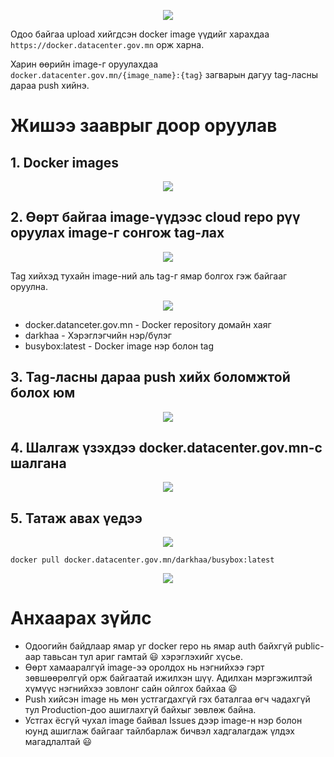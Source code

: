<p align="center">
    <img src="https://fibo-resources.s3-ap-southeast-1.amazonaws.com/docker.jpg">
</p>

Одоо байгаа upload хийгдсэн docker image үүдийг харахдаа `https://docker.datacenter.gov.mn` орж харна.

Харин өөрийн image-г оруулахдаа `docker.datacenter.gov.mn/{image_name}:{tag}` загварын дагуу tag-ласны дараа push хийнэ.

# Жишээ зааврыг доор оруулав

## 1. Docker images  
<p align="center">
    <img src="https://fibo-resources.s3-ap-southeast-1.amazonaws.com/1.jpg">
</p>

## 2. Өөрт байгаа image-үүдээс cloud repo рүү оруулах image-г сонгож tag-лах
<p align="center">
    <img src="https://fibo-resources.s3-ap-southeast-1.amazonaws.com/2.jpg">
</p>
Tag хийхэд тухайн image-ний аль tag-г ямар болгох гэж байгааг оруулна.
<p align="center">
    <img src="https://fibo-resources.s3-ap-southeast-1.amazonaws.com/3.jpg">
</p>

* docker.datanceter.gov.mn - Docker repository домайн хаяг
* darkhaa - Хэрэглэгчийн нэр/бүлэг
* busybox:latest - Docker image нэр болон tag

## 3. Tag-ласны дараа push хийх боломжтой болох юм
<p align="center">
    <img src="https://fibo-resources.s3-ap-southeast-1.amazonaws.com/4.jpg">
</p>

## 4. Шалгаж үзэхдээ docker.datacenter.gov.mn-с шалгана
<p align="center">
    <img src="https://fibo-resources.s3-ap-southeast-1.amazonaws.com/5.jpg">
</p>
 
## 5. Татаж авах үедээ
<p align="center">
    <img src="https://fibo-resources.s3-ap-southeast-1.amazonaws.com/6.jpg">
</p>
 
`docker pull docker.datacenter.gov.mn/darkhaa/busybox:latest`	

<p align="center">
    <img src="https://fibo-resources.s3-ap-southeast-1.amazonaws.com/7.jpg">
</p>

# Анхаарах зүйлс

* Одоогийн байдлаар ямар уг docker repo нь ямар auth байхгүй public-аар тавьсан тул ариг гамтай 😃 хэрэглэхийг хүсье.
* Өөрт хамааралгүй image-ээ оролдох нь нэгнийхээ гэрт зөвшөөрөлгүй орж байгаатай ижилхэн шүү. Адилхан мэргэжилтэй хүмүүс нэгнийхээ зовлонг сайн ойлгох байхаа 😃
* Push хийсэн image нь мөн устгагдахгүй гэх баталгаа өгч чадахгүй тул Production-доо ашиглахгүй байхыг зөвлөж байна.
* Устгах ёсгүй чухал image байвал Issues дээр image-н нэр болон юунд ашиглаж байгааг тайлбарлаж бичвэл хадгалагдаж үлдэх магадлалтай 😃
